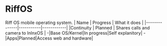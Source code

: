 # RiffOS
Riff OS mobile operating system. 
| Name         | Progress     | What it does |
|--------------|-----------|------------|
|Continuity | Planned      | Shares calls and camera to InlnxOS        |
-|Base OS/Kernel|In progress|Self explanitory|
-|Apps|Planned|Access web and hardware|
